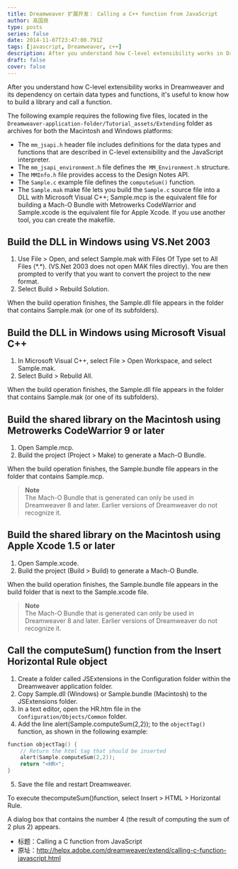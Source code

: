 ```yaml
---
title: Dreamweaver 扩展开发： Calling a C++ function from JavaScript
author: 高国良
type: posts
series: false
date: 2014-11-07T23:47:00.791Z
tags: [javascript, Dreamweaver, c++]
description: After you understand how C-level extensibility works in Dreamweaver and its dependency on certain data types and functions, it's useful to know how to build a library and call a function.
draft: false 
cover: false
---
```


After you understand how C-level extensibility works in Dreamweaver and its dependency on certain data types and functions, it's useful to know how to build a library and call a function.

The following example requires the following five files, located in the `Dreamweaver-application-folder/Tutorial_assets/Extending` folder as archives for both the Macintosh and Windows platforms:

* The `mm_jsapi.h` header file includes definitions for the data types and functions that are described in C-level extensibility and the JavaScript interpreter.
* The `mm_jsapi_environment.h` file defines the` MM_Environment.h` structure.
* The `MMInfo.h` file provides access to the Design Notes API.
* The `Sample.c` example file defines the `computeSum()` function.
* The `Sample.mak` make file lets you build the `Sample.c` source file into a DLL with Microsoft Visual C++; Sample.mcp is the equivalent file for building a Mach-O Bundle with Metrowerks CodeWarrior and Sample.xcode is the equivalent file for Apple Xcode. If you use another tool, you can create the makefile.

## Build the DLL in Windows using VS.Net 2003

1. Use File > Open, and select Sample.mak with Files Of Type set to All Files (\*.\*). (VS.Net 2003 does not open MAK files directly). You are then prompted to verify that you want to convert the project to the new format.
2. Select Build > Rebuild Solution.

When the build operation finishes, the Sample.dll file appears in the folder that contains Sample.mak (or one of its subfolders).

## Build the DLL in Windows using Microsoft Visual C++

1. In Microsoft Visual C++, select File > Open Workspace, and select Sample.mak.
2. Select Build > Rebuild All.

When the build operation finishes, the Sample.dll file appears in the folder that contains Sample.mak (or one of its subfolders).

## Build the shared library on the Macintosh using Metrowerks CodeWarrior 9 or later

1. Open Sample.mcp.
2. Build the project (Project > Make) to generate a Mach-O Bundle.

When the build operation finishes, the Sample.bundle file appears in the folder that contains Sample.mcp.

> **Note**  
> The Mach-O Bundle that is generated can only be used in Dreamweaver 8 and later. Earlier versions of Dreamweaver do not recognize it.

## Build the shared library on the Macintosh using Apple Xcode 1.5 or later

1. Open Sample.xcode.
2. Build the project (Build > Build) to generate a Mach-O Bundle.

When the build operation finishes, the Sample.bundle file appears in the build folder that is next to the Sample.xcode file.

> **Note**  
> The Mach-O Bundle that is generated can only be used in Dreamweaver 8 and later. Earlier versions of Dreamweaver do not recognize it.

## Call the computeSum() function from the Insert Horizontal Rule object

1. Create a folder called JSExtensions in the Configuration folder within the Dreamweaver application folder.
2. Copy Sample.dll (Windows) or Sample.bundle (Macintosh) to the JSExtensions folder.
3. In a text editor, open the HR.htm file in the `Configuration/Objects/Common` folder.
4. Add the line alert(Sample.computeSum(2,2)); to the `objectTag()` function, as shown in the following example:

```c
function objectTag() {
    // Return the html tag that should be inserted
    alert(Sample.computeSum(2,2));
    return "<HR>"; 
}
```

5. Save the file and restart Dreamweaver.

To execute thecomputeSum()function, select Insert > HTML > Horizontal Rule.

A dialog box that contains the number 4 (the result of computing the sum of 2 plus 2) appears.



- 标题：Calling a C function from JavaScript
- 原址：http://helpx.adobe.com/dreamweaver/extend/calling-c-function-javascript.html
